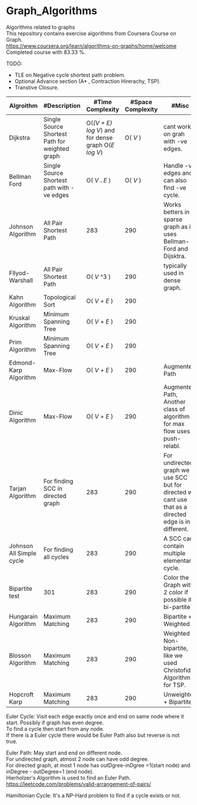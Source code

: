 # Graph_Algorithms
Algorithms related to graphs  
This repository contains exercise algorithms  from Coursera Course on Graph.  
https://www.coursera.org/learn/algorithms-on-graphs/home/welcome  
Completed course with 83.33 %.  

TODO:  
- TLE on Negative cycle shortest path problem.  
- Optional Advance section (A* , Contraction Hirerachy, TSP).  
- Transtive Closure.  


Algroithm | #Description | #Time Complexity | #Space Complexity | #Misc  
--- | --- | --- | --- |---  
Dijkstra | Single Source Shortest Path for weighted graph  | O(_(V +  E) log V_) and for dense graph O(_E log V_)| O( _V_  ) | cant work on grah with -ve edges.  
Bellman Ford | Single Source Shortest path with -ve edges | O( _V_ **.** _E_ ) | O( _V_  ) | Handle -ve edges and can also find -ve cycle.  
Johnson Algorithm | All Pair Shortest Path | 283 | 290 | Works betters in sparse graph as it uses Bellman-Ford and Dijsktra.  
Fllyod-Warshall | All Pair Shortest Path | O( _V_ ^3 ) | 290 | typically used in dense graph.  
Kahn Algorithm | Topological Sort | O( _V_ + _E_ ) | 290 |  
Kruskal Algorithm | Minimum Spanning Tree | O( _V_ + _E_ ) | 290 |  
Prim Algorithm | Minimum Spanning Tree | O( _V_ + _E_ ) | 290 |  
Edmond-Karp Algorithm | Max-Flow | O( _V_ + _E_ ) | 290 | Augmented Path 
Dinic Algorithm | Max-Flow | O( _V_ + _E_ ) | 290 | Augmented Path, Another class of algorithm for max flow uses push-relabl.   
Tarjan Algorithm | For finding SCC in directed graph | 283 | 290 | For undirected graph we use SCC but for directed we cant use that as a directed edge is in different.    
Johnson All Simple cycle | For finding all cycles  | 283 | 290 | A SCC can contain multiple elementary cycle.
Bipartite test | 301 | 283 | 290 | Color the Graph with 2 color if possible its bi-partite
Hungarain Algorithm | Maximum Matching | 283 | 290 | Bipartite + Weighted   
Blosson Algorithm | Maximum Matching | 283 | 290 | Weighted + Non-bipartite, like we used Christofide Algorithm for TSP.     
Hopcroft Karp | Maximum Matching | 283 | 290 | Unweighted + Bipartite   

Euler Cycle: Visit each edge exactly once and end on same node where it start. Possibly if graph has even degree.  
To find a cycle then start from any node.  
If there is a Euler cycle there would be Euler Path also but reverse is not true.  

Euler Path: May start and end on different node.  
For undirected graph, atmost 2 node can have odd degree.  
For directed graph, at most 1 node has outDgree-inDgree =1(start node) and inDegree - outDegree=1 (end node).  
Hierholzer's Algorithm is used to find an Euler Path.  https://leetcode.com/problems/valid-arrangement-of-pairs/  


Hamiltonian Cycle: It's a NP-Hard problem to find if a cycle exists or not.  
